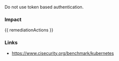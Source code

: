 
Do not use token based authentication.

### Impact
<!-- Add Impact here -->

<!-- DO NOT CHANGE -->
{{ remediationActions }}

### Links
- https://www.cisecurity.org/benchmark/kubernetes


